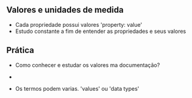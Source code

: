## Valores e unidades de medida

- Cada propriedade possui valores 'property: value'
- Estudo constante a fim de entender as propriedades e seus valores

## Prática
- Como conhecer e estudar os valores ma documentação?
- <color> <length>
    
- Os termos podem varias. 'values' ou 'data types'